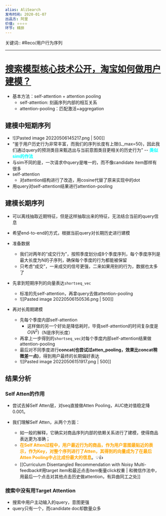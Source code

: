 ```yaml
---
alias: AliSearch
发布时间: 2020-01-07
出品方: 阿里
价值: ⭐⭐⭐⭐
环节: 精排
---
```

关键词:: #Reco/用户行为序列 

---

# [搜索模型核心技术公开，淘宝如何做用户建模？](cubox://card?id=ff808081808322d701808cec261d665c)

- 基本方法：self-attention + attention pooling
	- self-attention: 刻画序列内部的相互关系
	- attention-pooling：匹配激活+aggregation

## 建模中短期序列
- ![[Pasted image 20220506145217.png | 500]]
- “鉴于用户历史行为非常丰富，而我们的序列长度有上限(L_max=50)，因此我们通过query的预测类目来甄选出与当前意图类目更相关的历史行为” -- <span style="color:aqua;font-weight:bold">类似sim的作法</span>
- 与sim不同的是，一次请求中query是唯一的，而不像candidate item那样有很多
- self-attention
	- 对attention结构进行了改造，用cosine代替了原来实现中的dot
- 用query对self-attention结果进行attention-pooling

## 建模长期序列
- 可以离线抽取近期特征，但是这样抽取出来的特征，无法结合当前的query信息
- 希望end-to-end的方式，根据当前query对长期历史进行建模

- 准备数据
	- 我们对两年的“成交行为”，按照季度划分成8个季度序列，每个季度序列是最大长度为N的子序列，确保每个季度的行为都能被保留
	- 只考虑“成交”，一来成交的信号更强，二来如果用别的行为，数据也太多了

- 先拿到短期序列的向量表达`shortseq_vec`
	- 标准的先self-attention，再拿query去做attention-pooling
	- ![[Pasted image 20220506150536.png | 500]]

- 再对长周期建模
	- 先每个季度内部self-attention
		- 这样做的另一个好处是降低耗时，毕竟self-attention的时间复杂度是$O(N^2)$（N是序列长度）
	- 再拿上一步得到的`shortseq_vec`对每个季度内部self-attention结果做attention-pooling
	- 最后对不同季度进行**concat(也尝试过atten_pooling，效果比concat稍微差一点)**，得到用户最终的长期偏好表达
	- ![[Pasted image 20220506151917.png | 500]]

## 结果分析

### Self Atten的作用
- 尝试去掉Self Atten层，对seq直接做Atten Pooling，AUC绝对值稳定降0.001。

- 我们理解Self Atten，从两个方面：
	- 如一般的解释，它确实对商品序列内部的依赖关系进行了建模，使得商品表达更为准确；
	- <span style="color:orange;font-weight:bold">在Self Atten过程中，用户最近行为的商品，作为用户意图最贴近的表示，作为Key，对整个序列进行了Atten，其得到的向量成为了在最后Atten Pooling中占比成份最大的信息</span>。💡👍
	- [[Curriculum Disentangled Recommendation with Noisy Multi-feedback#用target item和最近点击item衡量click权重 | 和微信作法中，用最后一个点击对其他点击历史做attention，有异曲同工之处]]

### 搜索中没有用Target Attention

- 搜索中用户主动输入的query，意图更强
- query只有一个，而candidate doc却数量众多